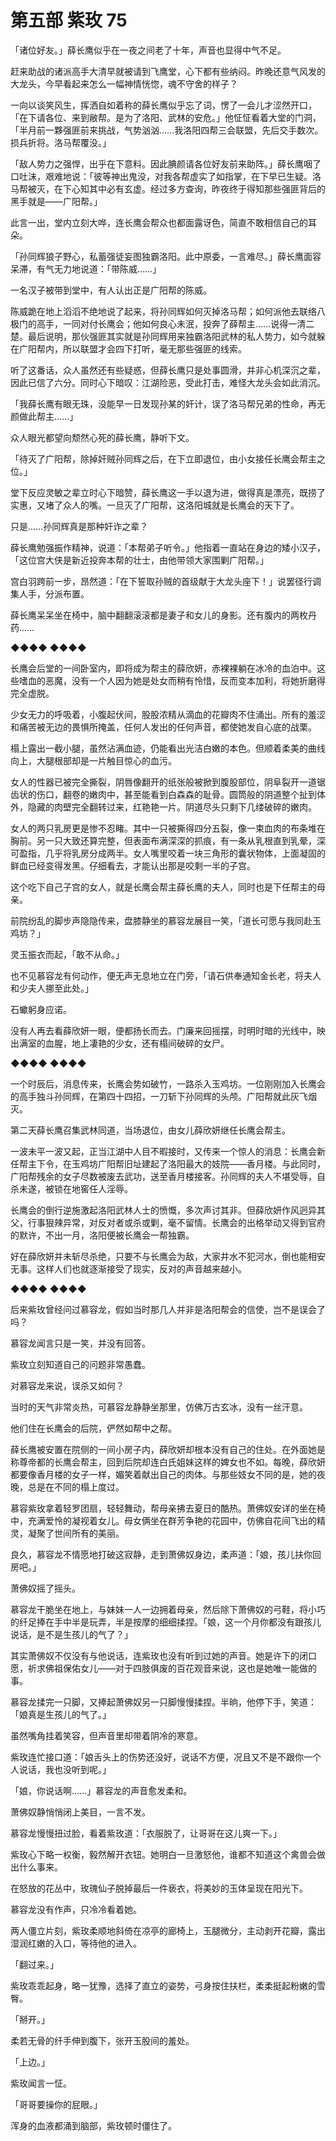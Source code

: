 # 第五部 紫玫 75

「诸位好友。」薛长鹰似乎在一夜之间老了十年，声音也显得中气不足。

赶来助战的诸派高手大清早就被请到飞鹰堂，心下都有些纳闷。昨晚还意气风发的大龙头，今早看起来怎么一幅神情恍惚，魂不守舍的样子？

一向以谈笑风生，挥洒自如着称的薛长鹰似乎忘了词，愣了一会儿才涩然开口，「在下请各位、来到敝帮。是为了洛阳、武林的安危。」他怔怔看着大堂的门洞，「半月前一夥强匪前来挑战，气势汹汹……我洛阳四帮三会联盟，先后交手数次。损兵折将。洛马帮覆没。」

「敌人势力之强悍，出乎在下意料。因此腆颜请各位好友前来助阵。」薛长鹰咽了口吐沫，艰难地说：「彼等神出鬼没，对我各帮虚实了如指掌，在下早已生疑。洛马帮被灭，在下心知其中必有玄虚。经过多方查询，昨夜终于得知那些强匪背后的黑手就是——广阳帮。」

此言一出，堂内立刻大哗，连长鹰会帮众也都面露讶色，简直不敢相信自己的耳朵。

「孙同辉狼子野心，私蓄强徒妄图独霸洛阳。此中原委，一言难尽。」薛长鹰面容呆滞，有气无力地说道：「带陈威……」

一名汉子被带到堂中，有人认出正是广阳帮的陈威。

陈威跪在地上滔滔不绝地说了起来，将孙同辉如何灭掉洛马帮；如何派他去联络八极门的高手，一同对付长鹰会；他如何良心未泯，投奔了薛帮主……说得一清二楚。最后说明，那伙强匪其实就是孙同辉用来独霸洛阳武林的私人势力，如今就躲在广阳帮内，所以联盟才会四下打听，毫无那些强匪的线索。

听了这番话，众人虽然还有些疑惑，但薛长鹰只是处事圆滑，并非心机深沉之辈，因此已信了六分。同时心下暗叹：江湖险恶，受此打击，难怪大龙头会如此消沉。

「我薛长鹰有眼无珠，没能早一日发现孙某的奸计，误了洛马帮兄弟的性命，再无颜做此帮主……」

众人眼光都望向颓然心死的薛长鹰，静听下文。

「待灭了广阳帮，除掉奸贼孙同辉之后，在下立即退位，由小女接任长鹰会帮主之位。」

堂下反应灵敏之辈立时心下暗赞，薛长鹰这一手以退为进，做得真是漂亮，既捞了实惠，又堵了众人的嘴。一旦灭了广阳帮，这洛阳城就是长鹰会的天下了。

只是……孙同辉真是那种奸诈之辈？

薛长鹰勉强振作精神，说道：「本帮弟子听令。」他指着一直站在身边的矮小汉子，「这位宫大侠是新近投奔本帮的壮士，由他带领大家围剿广阳帮。」

宫白羽跨前一步，昂然道：「在下誓取孙贼的首级献于大龙头座下！」说罢径行调集人手，分派布置。

薛长鹰呆呆坐在椅中，脑中翻翻滚滚都是妻子和女儿的身影。还有腹内的两枚丹药……

◆◆◆◆ ◆◆◆◆

长鹰会后堂的一间卧室内，即将成为帮主的薛欣妍，赤裸裸躺在冰冷的血泊中。这些嗜血的恶魔，没有一个人因为她是处女而稍有怜惜，反而变本加利，将她折磨得完全虚脱。

少女无力的呼吸着，小腹起伏间，股股浓精从滴血的花瓣肉不住涌出。所有的羞涩和痛苦被无边的畏惧所掩盖，任何人发出的任何声音，都使她发自心底的战栗。

榻上露出一截小腿，虽然沾满血迹，仍能看出光洁白嫩的本色。但顺着柔美的曲线向上，大腿根部却是一片触目惊心的血污。

女人的性器已被完全撕裂，阴唇像翻开的纸张般被掀到腹股部位，阴阜裂开一道锯齿状的伤口，翻卷的嫩肉中，甚至能看到白森森的耻骨。圆筒般的阴道整个扯到体外，隐藏的肉壁完全翻转过来，红艳艳一片。阴道尽头只剩下几缕破碎的嫩肉。

女人的两只乳房更是惨不忍睹。其中一只被撕得四分五裂，像一束血肉的布条堆在胸前。另一只大致还算完整，但表面布满深深的抓痕，有一条从乳根直到乳晕，深可盈指，几乎将乳房分成两半。女人嘴里咬着一块三角形的囊状物体，上面凝固的鲜血已经变得发黑。仔细看去，才能认出那是咬剩一半的子宫。

这个吃下自己子宫的女人，就是长鹰会帮主薛长鹰的夫人，同时也是下任帮主的母亲。

前院纷乱的脚步声隐隐传来，盘膝静坐的慕容龙展目一笑，「道长可愿与我同赴玉鸡坊？」

灵玉振衣而起，「敢不从命。」

也不见慕容龙有何动作，便无声无息地立在门旁，「请石供奉通知金长老，将夫人和少夫人挪至此处。」

石蠍躬身应诺。

没有人再去看薛欣妍一眼，便都扬长而去。门廉来回摇摆，时明时暗的光线中，映出满室的血腥，地上凄艳的少女，还有榻间破碎的女尸。

◆◆◆◆ ◆◆◆◆

一个时辰后，消息传来，长鹰会势如破竹，一路杀入玉鸡坊。一位刚刚加入长鹰会的高手独斗孙同辉，在第四十四招，一刀斩下孙同辉的头颅。广阳帮就此灰飞烟灭。

第二天薛长鹰召集武林同道，当场退位，由女儿薛欣妍继任长鹰会帮主。

一波未平一波又起，正当江湖中人目不暇接时，又传来一个惊人的消息：长鹰会新任帮主下令，在玉鸡坊广阳帮旧址建起了洛阳最大的妓院——香月楼。与此同时，广阳帮残余的女子尽数被废去武功，送至香月楼接客。孙同辉的夫人不堪受辱，自杀未遂，被锁在地窖任人淫辱。

长鹰会的倒行逆施激起洛阳武林人士的愤慨，多次声讨其非。但薛欣妍作风迥异其父，行事狠辣异常，对反对者或杀或剿，毫不留情。长鹰会的出格举动又得到官府的默许，不出一月，洛阳便被长鹰会一帮独霸。

好在薛欣妍并未斩尽杀绝，只要不与长鹰会为敌，大家井水不犯河水，倒也能相安无事。这样人们也就逐渐接受了现实，反对的声音越来越小。

◆◆◆◆ ◆◆◆◆

后来紫玫曾经问过慕容龙，假如当时那几人并非是洛阳帮会的信使，岂不是误会了吗？

慕容龙闻言只是一笑，并没有回答。

紫玫立刻知道自己的问题非常愚蠢。

对慕容龙来说，误杀又如何？

当时的天气非常炎热，可慕容龙静静坐那里，仿佛万古玄冰，没有一丝汗意。

他们住在长鹰会的后院，俨然如帮中之帮。

薛长鹰被安置在院侧的一间小房子内，薛欣妍却根本没有自己的住处。在外面她是称尊帝都的长鹰会帮主，回到后院却连白氏姐妹这样的婢女也不如。每晚，薛欣妍都要像香月楼的女子一样，媚笑着献出自己的肉体。与那些妓女不同的是，她的夜晚，总是在不同的榻上度过。

慕容紫玫拿着轻罗团扇，轻轻舞动，帮母亲拂去夏日的酷热。萧佛奴安详的坐在椅中，充满爱怜的凝视着女儿。母女俩坐在群芳争艳的花园中，仿佛自花间飞出的精灵，凝聚了世间所有的美丽。

良久，慕容龙不情愿地打破这寂静，走到萧佛奴身边，柔声道：「娘，孩儿扶你回房吧。」

萧佛奴摇了摇头。

慕容龙干脆坐在地上，与妹妹一人一边拥着母亲，然后除下萧佛奴的弓鞋，将小巧的纤足捧在手中半是玩弄，半是按摩的细细揉捏。「娘，这一个月你都没有跟孩儿说话，是不是生孩儿的气了？」

其实萧佛奴不仅没有与他说话，连紫玫也没有听到过她的声音。她是许下的闭口愿，祈求佛祖保佑女儿——对于四肢俱废的百花观音来说，这也是她唯一能做的事。

慕容龙揉完一只脚，又捧起萧佛奴另一只脚慢慢揉捏。半晌，他停下手，笑道：「娘真是生孩儿的气了。」

虽然嘴角挂着笑容，但声音里却带着阴冷的寒意。

紫玫连忙接口道：「娘舌头上的伤势还没好，说话不方便，况且又不是不跟你一个人说话，我也没听到呢。」

「娘，你说话啊……」慕容龙的声音愈发柔和。

萧佛奴静悄悄闭上美目，一言不发。

慕容龙慢慢扭过脸，看着紫玫道：「衣服脱了，让哥哥在这儿爽一下。」

紫玫心下略一权衡，毅然解开衣钮。她明白一旦激怒他，谁都不知道这个禽兽会做出什么事来。

在怒放的花丛中，玫瑰仙子脱掉最后一件亵衣，将美妙的玉体呈现在阳光下。

慕容龙没有作声，只冷冷看着她。

两人僵立片刻，紫玫柔顺地斜倚在凉亭的廊椅上，玉腿微分，主动剥开花瓣，露出湿润红嫩的入口，等待他的进入。

「翻过来。」

紫玫乖乖起身，略一犹豫，选择了直立的姿势，弓身按住扶栏，柔柔挺起粉嫩的雪臀。

「掰开。」

柔若无骨的纤手伸到腹下，张开玉股间的羞处。

「上边。」

紫玫闻言一怔。

「哥哥要操你的屁眼。」

浑身的血液都涌到脑部，紫玫顿时僵住了。

